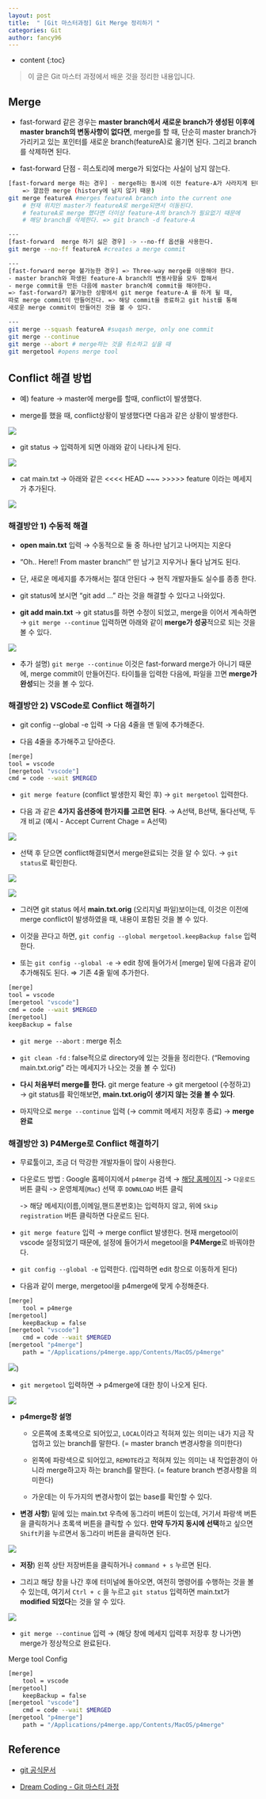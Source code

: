 ```yaml
---
layout: post
title:  " [Git 마스터과정] Git Merge 정리하기 "
categories: Git
author: fancy96
---
```

* content
{:toc}

> 이 글은 Git 마스터 과정에서 배운 것을 정리한 내용입니다.

## Merge

* fast-forward 같은 경우는 **master branch에서 새로운 branch가 생성된 이후에 master branch의 변동사항이 없다면**,  merge를 할 때, 단순히 master branch가 가리키고 있는 포인터를 새로운 branch(featureA)로 옮기면 된다. 그리고 branch를 삭제하면 된다. 

* fast-forward 단점 - 히스토리에 merge가 되었다는 사실이 남지 않는다.

```bash
[fast-forward merge 하는 경우] - merge하는 동시에 이전 feature-A가 사라지게 된다. 
	=> 깔끔한 merge (history에 남지 않기 때문)
git merge featureA #merges featureA branch into the current one
	# 현재 위치인 master가 featureA로 merge되면서 이동된다.
	# featureA로 merge 했다면 더이상 feature-A의 branch가 필요없기 때문에
	# 해당 branch를 삭제한다. => git branch -d feature-A

---
[fast-forward  merge 하기 싫은 경우] -> --no-ff 옵션을 사용한다.
git merge --no-ff featureA #creates a merge commit 

---
[fast-forward merge 불가능한 경우] => Three-way merge를 이용해야 한다.
- master branch와 파생된 feature-A branch의 변동사항을 모두 합해서 
- merge commit을 만든 다음에 master branch에 commit을 해야한다.
=> fast-forward가 불가능한 상황에서 git merge feature-A 를 하게 될 때,
따로 merge commit이 만들어진다. => 해당 commit을 종료하고 git hist를 통해
새로운 merge commit이 만들어진 것을 볼 수 있다.

---
git merge --squash featureA #suqash merge, only one commit
git merge --continue 
git merge --abort # merge하는 것을 취소하고 싶을 때
git mergetool #opens merge tool 
```

## Conflict 해결 방법

* 예) feature → master에 merge를 할때, conflict이 발생했다.

* merge를 했을 때, conflict상황이 발생했다면  다음과 같은 상황이 발생한다.

![](/assets/img/git/git-master-merge-1.png)

* git status → 입력하게 되면 아래와 같이 나타나게 된다.

![](/assets/img/git/git-master-merge-2.png)

* cat main.txt → 아래와 같은 <<<< HEAD ~~~ >>>>> feature 이라는 메세지가 추가된다.

![](/assets/img/git/git-master-merge-3.png)

### 해결방안 1) 수동적 해결

* **open main.txt** 입력 → 수동적으로 둘 중 하나만 남기고 나머지는 지운다

* “Oh.. Here!! From master branch!” 만 남기고 지우거나 둘다 남겨도 된다.

* 단, 새로운 메세지를 추가해서는 절대 안된다 → 현직 개발자들도 실수를 종종 한다.

* git status에 보시면 “git add <file>...” 라는 것을 해결할 수 있다고 나와있다.

* **git add main.txt** → git status를 하면 수정이 되었고, merge을 이어서 계속하면 → `git merge --continue` 입력하면 아래와 같이 **merge가 성공**적으로 되는 것을 볼 수 있다.

![](/assets/img/git/git-master-merge-4.png)

* 추가 설명) `git merge --continue` 이것은 fast-forward merge가 아니기 때문에,  merge commit이 만들어진다.  타이틀을 입력한 다음에, 파일을 끄면 **merge가 완성**되는 것을 볼 수 있다.

### 해결방안 2) VSCode로 Conflict 해결하기

* git config --global -e 입력 → 다음 4줄을 맨 밑에 추가해준다.

* 다음 4줄을 추가해주고 닫아준다.

```bash
[merge]
tool = vscode
[mergetool "vscode"]
cmd = code --wait $MERGED
```

* `git merge feature` (conflict 발생한지 확인 후) → `git mergetool` 입력한다.

* 다음 과 같은 **4가지 옵션중에 한가지를 고르면 된다**. → A선택, B선택, 둘다선택, 두개 비교 (예시 - Accept Current Chage = A선택) 

![](/assets/img/git/git-master-merge-5.png)

* 선택 후 닫으면 conflict해결되면서 merge완료되는 것을 알 수 있다. → `git status`로 확인한다.

![](/assets/img/git/git-master-merge-6.png)

![](/assets/img/git/git-master-merge-7.png)

* 그러면 git status 에서 **main.txt.orig** (오리지널 파일)보이는데, 이것은 이전에 merge conflict이 발생하였을 때, 내용이 포함된 것을 볼 수 있다.

* 이것을 끈다고 하면, `git config --global mergetool.keepBackup false` 입력한다.

* 또는 `git config --global -e` → edit 창에 들어가서 [merge] 밑에 다음과 같이 추가해줘도 된다. ⇒ 기존 4줄 밑에 추가한다.

```bash
[merge]
tool = vscode
[mergetool "vscode"]
cmd = code --wait $MERGED
[mergetool]
keepBackup = false
```

* `git merge --abort` : merge 취소

* `git clean -fd` : false적으로 directory에 있는 것들을 정리한다. (“Removing main.txt.orig” 라는 메세지가 나오는 것을 볼 수 있다)

* **다시 처음부터 merge를 한다.** git merge feature → git mergetool (수정하고) → git status를 확인해보면, **main.txt.orig이 생기지 않는 것을 볼 수 있다**.

* 마지막으로 `merge --continue` 입력 (→ commit 메세지 저장후 종료) → **merge 완료**


### 해결방안 3) P4Merge로 Conflict 해결하기

* 무료툴이고, 조금 더 막강한 개발자들이 많이 사용한다.

* 다운로드 방법 : Google 홈페이지에서  `p4merge` 검색 → [해당 홈페이지](https://www.perforce.com/ko/jepum/helix-core-apps/merge-diff-tool-p4merge) -> `다운로드` 버튼 클릭 -> 운영체제(`Mac`) 선택 후 `DOWNLOAD` 버튼 클릭

    -> 해당 메세지(이름,이메일,핸드폰번호)는 입력하지 않고, 위에 `Skip registration` 버튼 클릭하면 다운로드 된다.

* `git merge feature` 입력 → merge conflict 발생한다. 현재 mergetool이 vscode 설정되었기 때문에, 설정에 들어가서 megetool을 **P4Merge**로 바꿔야한다.

* `git config --global -e` 입력한다. (입력하면 edit 창으로 이동하게 된다)

* 다음과 같이 merge, mergetool을 p4merge에 맞게 수정해준다.

```bash
[merge]
    tool = p4merge
[mergetool]
	keepBackup = false
[mergetool "vscode"]
    cmd = code --wait $MERGED
[mergetool "p4merge"]
    path = "/Applications/p4merge.app/Contents/MacOS/p4merge"
```

![](/assets/img/git/git-master-merge-8.png))

* `git mergetool` 입력하면 → p4merge에 대한 창이 나오게 된다.

![](/assets/img/git/git-master-merge-9.png)

* **p4merge창 설명**

    * 오른쪽에 초록색으로 되어있고, `LOCAL`이라고 적혀져 있는 의미는 내가 지금 작업하고 있는 branch를 말한다. (= master branch 변경사항을 의미한다)

    * 왼쪽에 파랑색으로 되어있고, `REMOTE`라고 적혀져 있는 의미는 내 작업환경이 아니라 merge하고자 하는 branch를 말한다. (= feature branch 변경사항을 의미한다)

    * 가운데는 이 두가지의 변경사항이 없는 base를 확인할 수 있다.


* **변경 사항**) 밑에 있는 main.txt 우측에 동그라미 버튼이 있는데, 거기서 파랑색 버튼을 클릭하거나 초록색 버튼을 클릭할 수 있다. **만약 두가지 동시에 선택**하고 싶으면 `Shift`키을 누르면서 동그라미 버튼을 클릭하면 된다.

![](/assets/img/git/git-master-merge-10.png)

* **저장**)  왼쪽 상탄 저장버튼을 클릭하거나 `command + s` 누르면 된다. 

* 그리고 해당 창을 나간 후에 터미널에 돌아오면, 여전히 명령어를 수행하는 것을 볼 수 있는데, 여기서 `Ctrl + c` 을 누르고 `git status` 입력하면 main.txt가 **modified 되었다**는 것을 알 수 있다.

![](/assets/img/git/git-master-merge-11.png)

* `git merge --continue` 입력 → (해당 창에 메세지 입력후 저장후 창 나가면) merge가 정상적으로 완료된다.

Merge tool Config 

```bash
[merge]
    tool = vscode
[mergetool]
	keepBackup = false
[mergetool "vscode"]
    cmd = code --wait $MERGED
[mergetool "p4merge"]
    path = "/Applications/p4merge.app/Contents/MacOS/p4merge"
```

## Reference

* [git 공식문서](https://git-scm.com/book/en/v2)

* [Dream Coding - Git 마스터 과정](https://academy.dream-coding.com/courses/git)